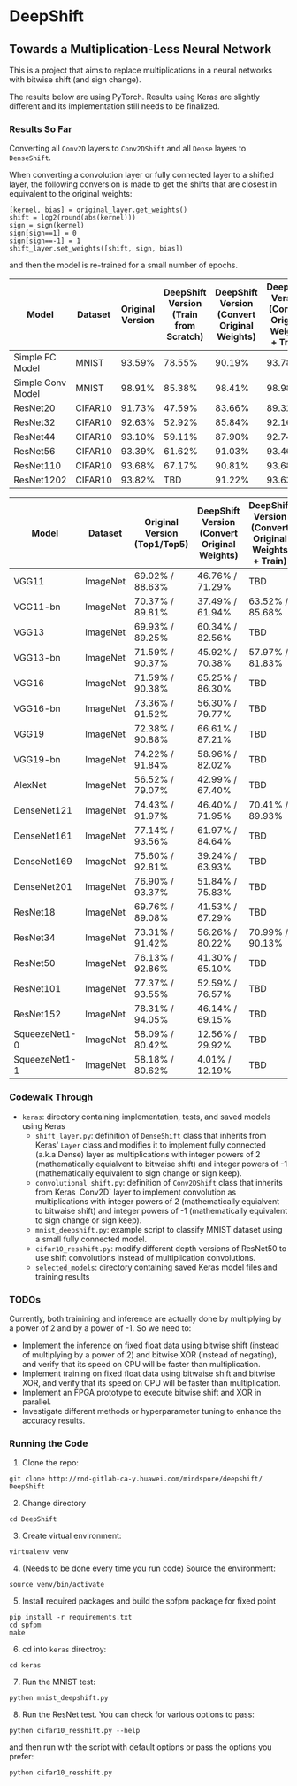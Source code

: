 # DeepShift
## Towards a Multiplication-Less Neural Network

This is a project that aims to replace multiplications in a neural networks with bitwise shift (and sign change).

The results below are using PyTorch. Results using Keras are slightly different and its implementation still needs to be finalized.

### Results So Far
Converting all `Conv2D` layers to `Conv2DShift` and all `Dense` layers to `DenseShift`.

When converting a convolution layer or fully connected layer to a shifted layer, the following conversion is made to get the shifts that are closest in equivalent to the original weights: 
```
[kernel, bias] = original_layer.get_weights()
shift = log2(round(abs(kernel)))
sign = sign(kernel)
sign[sign==1] = 0
sign[sign==-1] = 1
shift_layer.set_weights([shift, sign, bias])
```
and then the model is re-trained for a small number of epochs.

| Model | Dataset | Original Version | DeepShift Version<br>(Train from Scratch) | DeepShift Version<br>(Convert Original Weights) | DeepShift Version<br>(Convert Original Weights<br>+ Train) 
|-------| ------- | -------------------------- | ----------------------------- | ----------------------------- | ----------------------------- |
| Simple FC Model | MNIST | 93.59% | 78.55% | 90.19% | 93.78% |
| Simple Conv Model | MNIST | 98.91% | 85.38% | 98.41% | 98.98% |
| ResNet20 | CIFAR10 | 91.73% | 47.59% | 83.66% | 89.32% |
| ResNet32 | CIFAR10 | 92.63% | 52.92% | 85.84% | 92.16% |
| ResNet44 | CIFAR10 | 93.10% | 59.11% | 87.90% | 92.74% |
| ResNet56 | CIFAR10 | 93.39% | 61.62% | 91.03% | 93.46% |
| ResNet110 | CIFAR10 | 93.68% | 67.17% | 90.81% | 93.68% | 
| ResNet1202 | CIFAR10 | 93.82% | TBD | 91.22% | 93.63% |


| Model | Dataset | Original Version (Top1/Top5) | DeepShift Version<br>(Convert Original Weights) | DeepShift Version<br>(Convert Original Weights<br>+ Train) |
| ----- | ------- | ------------------------ | ---------------- | -------------------------- |
| VGG11 | ImageNet | 69.02% / 88.63% | 46.76% / 71.29% | TBD |
| VGG11-bn | ImageNet | 70.37% / 89.81% | 37.49% / 61.94% | 63.52% / 85.68% |
| VGG13 | ImageNet | 69.93% / 89.25% | 60.34% / 82.56% | TBD |
| VGG13-bn | ImageNet | 71.59% / 90.37% | 45.92% / 70.38% | 57.97% / 81.83% |
| VGG16 | ImageNet | 71.59% / 90.38% | 65.25% / 86.30% | TBD |
| VGG16-bn | ImageNet | 73.36% / 91.52% | 56.30% / 79.77% | TBD |
| VGG19 | ImageNet | 72.38% / 90.88% | 66.61% / 87.21% | TBD |
| VGG19-bn | ImageNet | 74.22% / 91.84% | 58.96% / 82.02% | TBD | 
| AlexNet | ImageNet | 56.52% / 79.07% | 42.99% / 67.40% | TBD |
| DenseNet121 | ImageNet | 74.43% / 91.97% | 46.40% / 71.95% | 70.41% / 89.93% |
| DenseNet161 | ImageNet | 77.14% / 93.56% | 61.97% / 84.64% | TBD |
| DenseNet169 | ImageNet | 75.60% / 92.81% | 39.24% / 63.93% | TBD |
| DenseNet201 | ImageNet | 76.90% / 93.37% | 51.84% / 75.83% | TBD |
| ResNet18 | ImageNet | 69.76% / 89.08% | 41.53% / 67.29% | TBD |
| ResNet34 | ImageNet | 73.31% / 91.42% | 56.26% / 80.22% | 70.99% / 90.13% |
| ResNet50 | ImageNet | 76.13% / 92.86% | 41.30% / 65.10% | TBD |
| ResNet101 | ImageNet | 77.37% / 93.55% | 52.59% / 76.57% | TBD |
| ResNet152 | ImageNet | 78.31% / 94.05% | 46.14% / 69.15% | TBD |
| SqueezeNet1-0 | ImageNet | 58.09% / 80.42% | 12.56% / 29.92% | TBD |
| SqueezeNet1-1 | ImageNet | 58.18% / 80.62% | 4.01% / 12.19% | TBD |


### Codewalk Through
* `keras`: directory containing implementation, tests, and saved models using Keras
    * `shift_layer.py`: definition of `DenseShift` class that inherits from Keras' `Layer` class and modifies it to implement fully connected (a.k.a Dense) layer as multiplications with integer powers of 2 (mathematically equialvent to bitwaise shift) and  integer powers of -1 (mathematically equivalent to sign change or sign keep). 
    * `convolutional_shift.py`: definition of `Conv2DShift` class that inherits from Keras` `Conv2D` layer to implement convolution as multiplications with integer powers of 2 (mathematically equialvent to bitwaise shift) and  integer powers of -1 (mathematically equivalent to sign change or sign keep).
    * `mnist_deepshift.py`: example script to classify MNIST dataset using a small fully connected model.
    * `cifar10_resshift.py`: modify different depth versions of ResNet50 to use shift convolutions instead of multiplication convolutions.
    * `selected_models`: directory containing saved Keras model files and training results

### TODOs
Currently, both trainining and inference are actually done by multiplying by a power of 2 and by a power of -1.
So we need to:
- Implement the inference on fixed float data using bitwise shift (instead of multiplying by a power of 2) and bitwise XOR (instead of negating), and verify that its speed on CPU will be faster than multiplication.
- Implement training on fixed float data using bitwaise shift and bitwise XOR, and verify that its speed on CPU will be faster than multiplication.
- Implement an FPGA prototype to execute bitwise shift and XOR  in parallel.
- Investigate different methods or hyperparameter tuning to enhance the accuracy results.

### Running the Code
1. Clone the repo:
```
git clone http://rnd-gitlab-ca-y.huawei.com/mindspore/deepshift/ DeepShift
```
2. Change directory
```
cd DeepShift
```
3. Create virtual environment: 
```
virtualenv venv
```
4. (Needs to be done every time you run code) Source the environment:
```
source venv/bin/activate
```
5. Install required packages and build the spfpm package for fixed point
```
pip install -r requirements.txt
cd spfpm
make
```
6. cd into `keras` directroy:
```
cd keras
```
7. Run the MNIST test:
```
python mnist_deepshift.py
```
8. Run the ResNet test. You can check for various options to pass:
```
python cifar10_resshift.py --help
```
and then run with the script with default options or pass the options you prefer:
```
python cifar10_resshift.py
```

